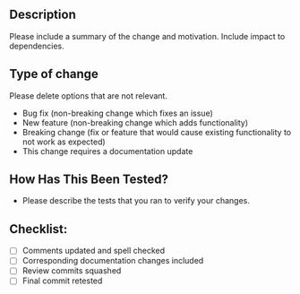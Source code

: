 ## Description
Please include a summary of the change and motivation. Include impact to dependencies.

## Type of change
Please delete options that are not relevant.

* Bug fix (non-breaking change which fixes an issue)
* New feature (non-breaking change which adds functionality)
* Breaking change (fix or feature that would cause existing functionality to not work as expected)
* This change requires a documentation update

## How Has This Been Tested?
* Please describe the tests that you ran to verify your changes.

## Checklist:
- [ ] Comments updated and spell checked
- [ ] Corresponding documentation changes included
- [ ] Review commits squashed
- [ ] Final commit retested